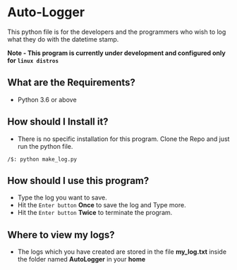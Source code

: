 # Auto-Logger
This python file is for the developers and the programmers who wish to log what they do with the datetime stamp.

**Note - This program is currently under development and configured only for `linux distros`**

## What are the Requirements?

- Python 3.6 or above

## How should I Install it?

- There is no specific installation for this program. Clone the Repo and just run the python file.

```
/$: python make_log.py
```

## How should I use this program?

- Type the log you want to save.
- Hit the `Enter button` **Once** to save the log and Type more.
- Hit the `Enter button` **Twice** to terminate the program. 

## Where to view my logs?

- The logs which you have created are stored in the file **my_log.txt** inside the folder named **AutoLogger** in your **home** 
